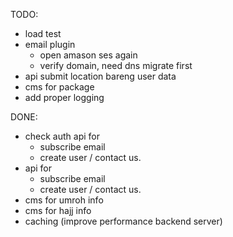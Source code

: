 TODO:
- load test
- email plugin
    - open amason ses again
    - verify domain, need dns migrate first
- api submit location bareng user data
- cms for package
- add proper logging

DONE:
- check auth api for 
    - subscribe email
    - create user / contact us.
- api for 
    - subscribe email
    - create user / contact us.
- cms for umroh info
- cms for hajj info
- caching (improve performance backend server)
